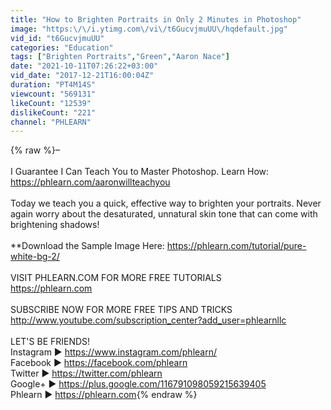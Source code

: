 ```yaml
---
title: "How to Brighten Portraits in Only 2 Minutes in Photoshop"
image: "https:\/\/i.ytimg.com\/vi\/t6GucvjmuUU\/hqdefault.jpg"
vid_id: "t6GucvjmuUU"
categories: "Education"
tags: ["Brighten Portraits","Green","Aaron Nace"]
date: "2021-10-11T07:26:22+03:00"
vid_date: "2017-12-21T16:00:04Z"
duration: "PT4M14S"
viewcount: "569131"
likeCount: "12539"
dislikeCount: "221"
channel: "PHLEARN"
---
```

{% raw %}–<br /><br />I Guarantee I Can Teach You to Master Photoshop. Learn How: <a rel="nofollow" target="blank" href="https://phlearn.com/aaronwillteachyou">https://phlearn.com/aaronwillteachyou</a> <br /><br />Today we teach you a quick, effective way to brighten your portraits. Never again worry about the desaturated, unnatural skin tone that can come with brightening shadows!<br /><br />**Download the Sample Image Here: <a rel="nofollow" target="blank" href="https://phlearn.com/tutorial/pure-white-bg-2/">https://phlearn.com/tutorial/pure-white-bg-2/</a><br /><br />VISIT PHLEARN.COM FOR MORE FREE TUTORIALS<br /><a rel="nofollow" target="blank" href="https://phlearn.com">https://phlearn.com</a><br /><br />SUBSCRIBE NOW FOR MORE FREE TIPS AND TRICKS<br /><a rel="nofollow" target="blank" href="http://www.youtube.com/subscription_center?add_user=phlearnllc">http://www.youtube.com/subscription_center?add_user=phlearnllc</a><br /><br />LET'S BE FRIENDS!<br />Instagram ► <a rel="nofollow" target="blank" href="https://www.instagram.com/phlearn/">https://www.instagram.com/phlearn/</a><br />Facebook ► <a rel="nofollow" target="blank" href="https://facebook.com/phlearn">https://facebook.com/phlearn</a><br />Twitter ► <a rel="nofollow" target="blank" href="https://twitter.com/phlearn">https://twitter.com/phlearn</a><br />Google+ ► <a rel="nofollow" target="blank" href="https://plus.google.com/116791098059215639405">https://plus.google.com/116791098059215639405</a><br />Phlearn ► <a rel="nofollow" target="blank" href="https://phlearn.com">https://phlearn.com</a>{% endraw %}
